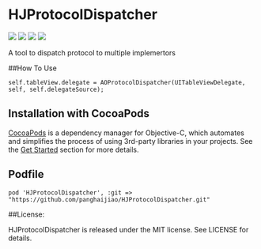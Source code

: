 # HJProtocolDispatcher

![](https://img.shields.io/badge/build-passing-brightgreen.svg)
![](https://img.shields.io/badge/pod-v0.4.1-blue.svg)
![](https://img.shields.io/badge/language-objc-5787e5.svg)
![](https://img.shields.io/badge/license-MIT-brightgreen.svg)  

A tool to dispatch protocol to multiple implemertors

##How To Use

```
self.tableView.delegate = AOProtocolDispatcher(UITableViewDelegate, self, self.delegateSource);
```

## Installation with CocoaPods

[CocoaPods](http://cocoapods.org/) is a dependency manager for Objective-C, which automates and simplifies the process of using 3rd-party libraries in your projects. See the [Get Started](http://cocoapods.org/#get_started) section for more details.

## Podfile

```
pod 'HJProtocolDispatcher', :git => "https://github.com/panghaijiao/HJProtocolDispatcher.git"
```


##License:  

HJProtocolDispatcher is released under the MIT license. See LICENSE for details.

